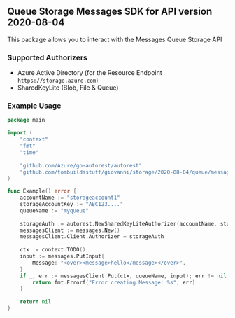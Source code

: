 ## Queue Storage Messages SDK for API version 2020-08-04

This package allows you to interact with the Messages Queue Storage API

### Supported Authorizers

* Azure Active Directory (for the Resource Endpoint `https://storage.azure.com`)
* SharedKeyLite (Blob, File & Queue)

### Example Usage

```go
package main

import (
	"context"
	"fmt"
	"time"
	
	"github.com/Azure/go-autorest/autorest"
	"github.com/tombuildsstuff/giovanni/storage/2020-08-04/queue/messages"
)

func Example() error {
	accountName := "storageaccount1"
    storageAccountKey := "ABC123...."
    queueName := "myqueue"
    
    storageAuth := autorest.NewSharedKeyLiteAuthorizer(accountName, storageAccountKey)
    messagesClient := messages.New()
    messagesClient.Client.Authorizer = storageAuth
    
    ctx := context.TODO()
    input := messages.PutInput{
    	Message: "<over><message>hello</message></over>",
    }
    if _, err := messagesClient.Put(ctx, queueName, input); err != nil {
        return fmt.Errorf("Error creating Message: %s", err)
    }
    
    return nil 
}
```
